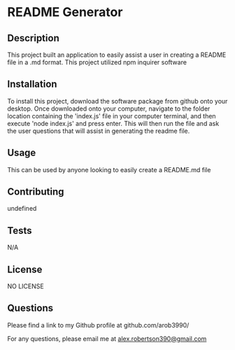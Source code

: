 #  README Generator 
    
## Description
    
 This project built an application to easily assist a user in creating a README file in a .md format. This project utilized npm inquirer software 
    
## Installation 
    
 To install this project, download the software package from github onto your desktop. Once downloaded onto your computer, navigate to the folder location containing the 'index.js' file in your computer terminal, and then execute 'node index.js' and press enter. This will then run the file and ask the user questions that will assist in generating the readme file. 
    
## Usage
    
 This can be used by anyone looking to easily create a README.md file
    
## Contributing
    
 undefined
    
## Tests
    
 N/A
    
## License
    
 NO LICENSE
    
## Questions
    
 Please find a link to my Github profile at github.com/arob3990/
    
 For any questions, please email me at alex.robertson390@gmail.com